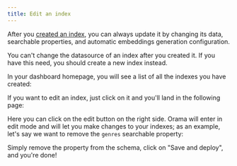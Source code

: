 ```yaml
---
title: Edit an index
---
```


After you [created an index](/cloud/working-with-indexes/create-a-new-index), you can always update it by changing its data, searchable properties, and automatic embeddings generation configuration.

You can't change the datasource of an index after you created it. If you have this need, you should create a new index instead.

In your dashboard homepage, you will see a list of all the indexes you have created:

<ZoomImg
  src='/cloud/guides/working-with-indexes/indexes-list.png'
  alt='Indexes list'
/>

If you want to edit an index, just click on it and you'll land in the following page:

<ZoomImg
  src='/cloud/guides/working-with-indexes/edit.png'
  alt='Edit index'
/>

Here you can click on the edit button on the right side. Orama will enter in edit mode and will let you make changes to your indexes; as an example, let's say we want to remove the `genres` searchable property:

<ZoomImg
  src='/cloud/guides/working-with-indexes/remove-property.png'
  alt='Remove property'
/>

Simply remove the property from the schema, click on "Save and deploy", and you're done!
